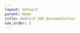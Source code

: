 ```yaml
---
layout: default
parent: Home
title: Android SDK Documentation 
nav_order: 2
---
```

<script>
window.location.href = "https://developers.idwise.com/idwise-android-sdk-documentation"
</script>
